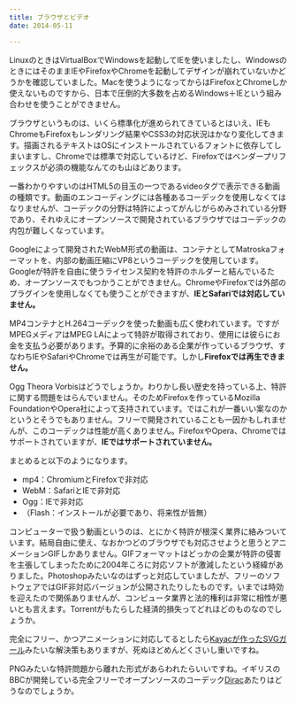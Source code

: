 ```yaml
---
title: ブラウザとビデオ
date: 2014-05-11

---
```


LinuxのときはVirtualBoxでWindowsを起動してIEを使いましたし、WindowsのときにはそのままIEやFirefoxやChromeを起動してデザインが崩れていないかどうかを確認していました。Macを使うようになってからはFirefoxとChromeしか使えないものですから、日本で圧倒的大多数を占めるWindows＋IEという組み合わせを使うことができません。

ブラウザというものは、いくら標準化が進められてきているとはいえ、IEもChromeもFirefoxもレンダリング結果やCSS3の対応状況はかなり変化してきます。描画されるテキストはOSにインストールされているフォントに依存してしまいますし、Chromeでは標準で対応しているけど、Firefoxではベンダープリフェックスが必須の機能なんてのも山ほどあります。

一番わかりやすいのはHTML5の目玉の一つであるvideoタグで表示できる動画の種類です。動画のエンコーディングには各種あるコーデックを使用しなくてはなりませんが、コーデックの分野は特許によってがんじがらめみされている分野であり、それゆえにオープンソースで開発されているブラウザではコーデックの内包が難しくなっています。

Googleによって開発されたWebM形式の動画は、コンテナとしてMatroskaフォーマットを、内部の動画圧縮にVP8というコーデックを使用しています。Googleが特許を自由に使うライセンス契約を特許のホルダーと結んでいるため、オープンソースでもつかうことができません。ChromeやFirefoxでは外部のプラグインを使用しなくても使うことができますが、**IEとSafariでは対応していません。**

MP4コンテナとH.264コーデックを使った動画も広く使われています。ですがMPEGメディアはMPEG LAによって特許が取得されており、使用には彼らにお金を支払う必要があります。予算的に余裕のある企業が作っているブラウザ、すなわちIEやSafariやChromeでは再生が可能です。しかし**Firefoxでは再生できません。**

Ogg Theora Vorbisはどうでしょうか。わりかし長い歴史を持っている上、特許に関する問題をはらんでいません。そのためFirefoxを作っているMozilla FoundationやOpera社によって支持されています。ではこれが一番いい案なのかというとそうでもありません。フリーで開発されていることも一因かもしれませんが、このコーデックは性能が高くありません。FirefoxやOpera、Chromeではサポートされていますが、**IEではサポートされていません。**

まとめると以下のようになります。

- mp4：ChromiumとFirefoxで非対応
- WebM：SafariとIEで非対応
- Ogg：IEで非対応
- （Flash：インストールが必要であり、将来性が皆無）

コンピューターで扱う動画というのは、とにかく特許が根深く業界に絡みついています。結局自由に使え、なおかつどのブラウザでも対応させようと思うとアニメーションGIFしかありません。GIFフォーマットはどっかの企業が特許の侵害を主張してしまったために2004年ころに対応ソフトが激減したという経緯がありました。Photoshopみたいなのはずっと対応していましたが、フリーのソフトウェアではGIF非対応バージョンが公開されたりしたものです。いまでは時効を迎えたので関係ありませんが、コンピュータ業界と法的権利は非常に相性が悪いとも言えます。Torrentがもたらした経済的損失ってどれほどのものなのでしょうか。

完全にフリー、かつアニメーションに対応してるとしたら[Kayacが作ったSVGガール](http://jsdo.it/event/svggirl)みたいな解決策もありますが、死ぬほどめんどくさいし重いですね。

PNGみたいな特許問題から離れた形式があらわれたらいいですね。イギリスのBBCが開発している完全フリーでオープンソースのコーデック[Dirac](http://diracvideo.org/)あたりはどうなのでしょうか。
